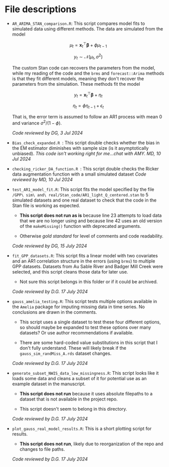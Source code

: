 # File descriptions

* `AR_ARIMA_STAN_comparison.R`: This script compares model fits to simulated data using different methods. The data are simulated from the model

  $$\mu_t = \boldsymbol x_t^\top \boldsymbol \beta + \phi \mu_{t-1}$$

  $$y_t \sim \mathcal{N}(\mu_t, \sigma^2)$$

  The custom Stan code can recovers the parameters from the model, while my reading of the code and the `brms` and `forecast::Arima` methods is that they fit different models, meaning they don't recover the parameters from the simulation. These methods fit the model

  $$y_t = \boldsymbol x_t^\top \boldsymbol \beta + \eta_{t}$$

  $$\eta_t = \phi \eta_{t-1} + \epsilon_t$$

  That is, the error term is assumed to follow an AR1 process with mean 0 and variance $\sigma^2 / (1 - \phi)$.

  *Code reviewed by DG, 3 Jul 2024*


* `Bias_check_expanded.R `: This script double checks whether the bias in the EM estimator diminishes with sample size (is it asymptotically unbiased). 
*This code isn't working right for me...chat with AMY. MD, 10 Jul 2024*

* `checking_ricker_DA_function.R `: This script double checks the Ricker data augmentation function with a small simulated dataset
  *Code reviewed by MD, 10 Jul 2024*
  
* `test_AR1_model_fit.R`: This script fits the model specified by the file `/GPP\ sim\ and\ real/Stan_code/AR1_light_Q_centered.stan` to 5 simulated datasets and one real dataset to check that the code in the Stan file is working as expected.

  - **This script does not run as is** because line 23 attempts to load data that we are no longer using and because line 42 uses an old version of the `makeMissing()` function with deprecated arguments.
  
  - Otherwise *gold standard* for level of comments and code readability.
  
  *Code reviewed by DG, 15 July 2024*

* `fit_GPP_datasets.R`: This script fits a linear model with two covariates and an AR1 correlation structure in the errors (using `brms`) to multiple GPP datasets. Datasets from Au Sable River and Badger Mill Creek were selected, and this script cleans those data for later use.

  - Not sure this script belongs in this folder or if it could be archived.
  
  *Code reviewed by D.G. 17 July 2024*
  
* `gauss_amelia_testing.R`: This script tests multiple options available in the `Amelia` package for imputing missing data in time series. No conclusions are drawn in the comments.

  - This script uses a single dataset to test these four different options, so should maybe be expanded to test these options over many datasets? Or use author recommendations if available.
  
  - There are some hard-coded value substitutions in this script that I don't fully understand. These will likely break if the `gauss_sim_randMiss_A.rds` dataset changes.
  
  *Code reviewed by D.G. 17 July 2024*
  
* `generate_subset_NWIS_data_low_missingness.R`: This script looks like it loads some data and cleans a subset of it for potential use as an example dataset in the manuscript.

  - **This script does not run** because it uses absolute filepaths to a dataset that is not available in the project repo.
  
  - This script doesn't seem to belong in this directory.
  
  *Code reviewed by D.G. 17 July 2024*
  
* `plot_gauss_real_model_results.R`: This is a short plotting script for results.

  - **This script does not run**, likely due to reorganization of the repo and changes to file paths.
  
  *Code reviewed by D.G. 17 July 2024*
  

  

